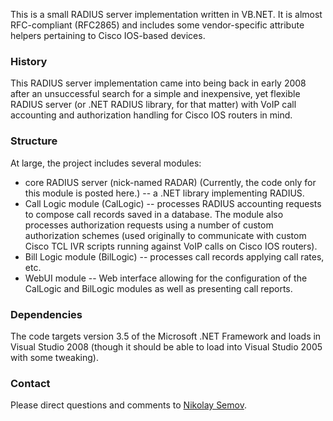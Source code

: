 This is a small RADIUS server implementation written in VB.NET. It is almost RFC-compliant (RFC2865) and includes some vendor-specific attribute helpers pertaining to Cisco IOS-based devices.

### History
This RADIUS server implementation came into being back in early 2008 after an unsuccessful search for a simple and inexpensive, yet flexible RADIUS server (or .NET RADIUS library, for that matter) with VoIP call accounting and authorization handling for Cisco IOS routers in mind.

### Structure
At large, the project includes several modules:

* core RADIUS server (nick-named RADAR) (Currently, the code only for this module is posted here.) -- a .NET library implementing RADIUS.
* Call Logic module (CalLogic) -- processes RADIUS accounting requests to compose call records saved in a database. The module also processes authorization requests using a number of custom authorization schemes (used originally to communicate with custom Cisco TCL IVR scripts running against VoIP calls on Cisco IOS routers).
* Bill Logic module (BilLogic) -- processes call records applying call rates, etc.
* WebUI module -- Web interface allowing for the configuration of the CalLogic and BilLogic modules as well as presenting call reports.

### Dependencies
The code targets version 3.5 of the Microsoft .NET Framework and loads in Visual Studio 2008 (though it should be able to load into Visual Studio 2005 with some tweaking).

### Contact
Please direct questions and comments to [Nikolay Semov](mailto:nikolay@semov.net).
